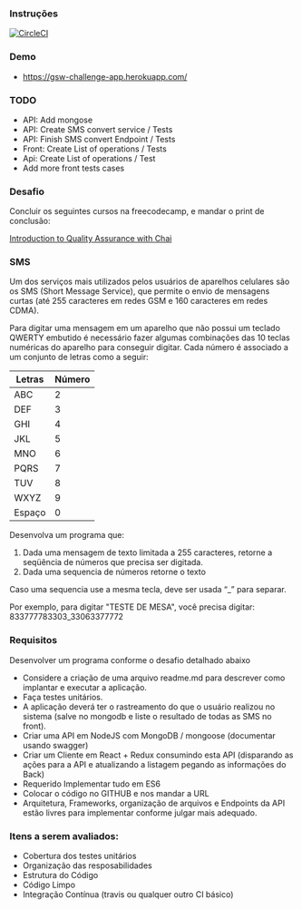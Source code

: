 ### Instruções

[![CircleCI](https://circleci.com/gh/gleandroj/gsw-challenge.svg?style=svg)](https://circleci.com/gh/gleandroj/gsw-challenge)

### Demo

- https://gsw-challenge-app.herokuapp.com/


### TODO

- API: Add mongose
- API: Create SMS convert service / Tests
- API: Finish SMS convert Endpoint / Tests
- Front: Create List of operations / Tests
- Api: Create List of operations / Test
- Add more front tests cases

### Desafio

Concluir os seguintes cursos na freecodecamp, e mandar o print de conclusão: 

[Introduction to Quality Assurance with Chai](https://www.freecodecamp.org/learn/information-security-and-quality-assurance/quality-assurance-and-testing-with-chai/)

### SMS

Um dos serviços mais utilizados pelos usuários de aparelhos celulares são os SMS (Short Message Service), que permite o envio de mensagens curtas (até 255 caracteres em redes GSM e 160 caracteres em redes CDMA).

Para digitar uma mensagem em um aparelho que não possui um teclado QWERTY embutido é necessário fazer algumas combinações das 10 teclas numéricas do aparelho para conseguir digitar. Cada número é associado a um conjunto de letras como a seguir:

| Letras | Número |
|--------|--------|
| ABC    | 2      |
| DEF    | 3      |
| GHI    | 4      |
| JKL    | 5      |
| MNO    | 6      |
| PQRS   | 7      |
| TUV    | 8      |
| WXYZ   | 9      |
| Espaço | 0      |

Desenvolva um programa que:
1. Dada uma mensagem de texto limitada a 255 caracteres, retorne a seqüência de números que precisa ser digitada. 
2. Dada uma sequencia de números retorne o texto

Caso uma sequencia use a mesma tecla, deve ser usada “_” para separar.

Por exemplo, para digitar "TESTE DE MESA", você precisa digitar:
833777783303_33063377772

### Requisitos

Desenvolver um programa conforme o desafio detalhado abaixo

- Considere a criação de uma arquivo readme.md para descrever como implantar e executar a aplicação.
- Faça testes unitários.
- A aplicação deverá ter o rastreamento do que o usuário realizou no sistema (salve no mongodb e liste o resultado de todas as SMS no front).
- Criar uma API em NodeJS com MongoDB / mongoose (documentar usando swagger)
- Criar um Cliente em React + Redux consumindo esta API (disparando as ações para a API e atualizando a listagem pegando as informações do Back)
- Requerido Implementar tudo em ES6
- Colocar o código no GITHUB e nos mandar a URL
- Arquitetura, Frameworks, organização de arquivos e Endpoints da API estão livres para implementar conforme julgar mais adequado.

### Itens a serem avaliados:

- Cobertura dos testes unitários
- Organização das resposabilidades
- Estrutura do Código
- Código Limpo
- Integração Contínua (travis ou qualquer outro CI básico)
